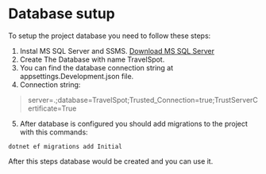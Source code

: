 # Database sutup

To setup the project database you need to follow these steps:
  1. Instal MS SQL Server and SSMS. [Download MS SQL Server](https://www.microsoft.com/en-us/sql-server/sql-server-downloads)
  2. Create The Database with name TravelSpot.
  3. You can find the database connection string at appsettings.Development.json file.
  4. Connection string:
     
   >server=.;database=TravelSpot;Trusted_Connection=true;TrustServerCertificate=True
   
  5. After database is configured you should add migrations to the project with this commands:

    dotnet ef migrations add Initial

After this steps database would be created and you can use it.
